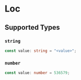 # Loc


## Supported Types

### `string`

```typescript
const value: string = "<value>";
```

### `number`

```typescript
const value: number = 536579;
```

